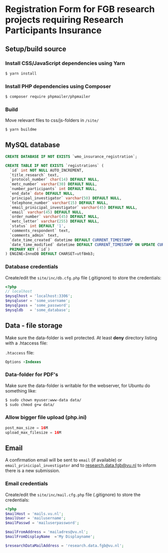 # Registration Form for FGB research projects requiring Research Participants Insurance

## Setup/build source

### Install CSS/JavaScript dependencies using Yarn

```bash
$ yarn install
```

### Install PHP dependencies using Composer

```bash
$ composer require phpmailer/phpmailer
```

### Build

Move relevant files to css/js-folders in `/site/`

```bash 
$ yarn buildme
```

## MySQL database

```sql
CREATE DATABASE IF NOT EXISTS `wmo_insurance_registration`;

CREATE TABLE IF NOT EXISTS `registrations` (
  `id` int NOT NULL AUTO_INCREMENT,
  `title_research` text,
  `protocol_number` char(14) DEFAULT NULL,
  `metc_number` varchar(30) DEFAULT NULL,
  `number_participants` int DEFAULT NULL,
  `end_date` date DEFAULT NULL,
  `principal_investigator` varchar(50) DEFAULT NULL,
  `telephone_number` varchar(15) DEFAULT NULL,
  `email_prinicipal_investigator` varchar(45) DEFAULT NULL,
  `email` varchar(45) DEFAULT NULL,
  `order_number` varchar(45) DEFAULT NULL,
  `metc_letter` varchar(255) DEFAULT NULL,
  `status` int DEFAULT '1',
  `comments_respondent` text,
  `comments_admin` text,
  `date_time_created` datetime DEFAULT CURRENT_TIMESTAMP,
  `date_time_modified` datetime DEFAULT CURRENT_TIMESTAMP ON UPDATE CURRENT_TIMESTAMP,
  PRIMARY KEY (`id`)
) ENGINE=InnoDB DEFAULT CHARSET=utf8mb3;
```

### Database credentials

Create/edit the `site/inc/db.cfg.php` file (.gitignore) to store the credentials:

```php
<?php
// localhost
$mysqlhost = 'localhost:3306';
$mysqluser = 'some_username';
$mysqlpass = 'some_password';
$mysqldb   = 'some_database';
```

## Data - file storage

Make sure the data-folder is well protected. At least **deny** directory listing with a .htaccess file:

`.htaccess` file: 

```apache
Options -Indexes
```
### Data-folder for PDF's 

Make sure the data-folder is writable for the webserver, for Ubuntu do something like:

```bash 
$ sudo chown myuser:www-data data/
$ sudo chmod g+w data/
```
### Allow bigger file upload (php.ini)

```php
post_max_size = 16M
upload_max_filesize = 16M
```

## Email

A confirmation email will be sent to `email` (if available) or `email_prinicipal_investigator` and to research.data.fgb@vu.nl to inform there is a new submission.

### Email credentials

Create/edit the `site/inc/mail.cfg.php` file (.gitignore) to store the credentials:

```php
<?php
$mailHost = 'mails.vu.nl';
$mailUser = 'mailusername';                    
$mailPasswd = 'mailuserpassword';     

$mailFromAddress = 'mailadres@vu.nl';
$mailFromDisplayName  ='My Displayname';

$researchDataMailAddress = 'research.data.fgb@vu.nl';
```